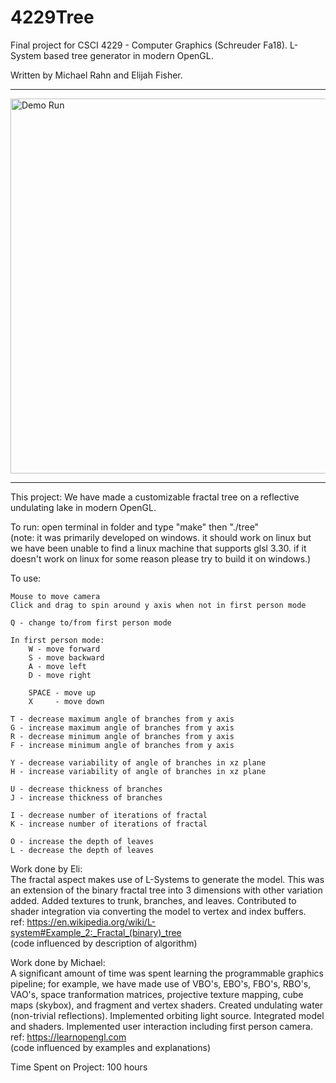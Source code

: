 # 4229Tree
Final project for CSCI 4229 - Computer Graphics (Schreuder Fa18). L-System based tree generator in modern OpenGL.

Written by Michael Rahn and Elijah Fisher.

---

<img src="2019-04-16_13-24-32.gif" alt="Demo Run" width="600px">

---

This project: We have made a customizable fractal tree on a reflective undulating lake in modern OpenGL.

To run: open terminal in folder and type "make" then "./tree" \
(note: it was primarily developed on windows. it should work on linux but we have been unable to find a linux machine that supports glsl 3.30. if it doesn't work on linux for some reason please try to build it on windows.)

To use:

```
Mouse to move camera
Click and drag to spin around y axis when not in first person mode

Q - change to/from first person mode

In first person mode:
	W - move forward
	S - move backward
	A - move left
	D - move right

	SPACE - move up
	X     - move down

T - decrease maximum angle of branches from y axis
G - increase maximum angle of branches from y axis
R - decrease minimum angle of branches from y axis
F - increase minimum angle of branches from y axis

Y - decrease variability of angle of branches in xz plane
H - increase variability of angle of branches in xz plane

U - decrease thickness of branches
J - increase thickness of branches

I - decrease number of iterations of fractal
K - increase number of iterations of fractal

O - increase the depth of leaves
L - decrease the depth of leaves
```

Work done by Eli: \
The fractal aspect makes use of L-Systems to generate the model. This was an extension of the binary fractal tree into 3 dimensions with other variation added. Added textures to trunk, branches, and leaves. Contributed to shader integration via converting the model to vertex and index buffers. \
ref: https://en.wikipedia.org/wiki/L-system#Example_2:_Fractal_(binary)_tree \
	(code influenced by description of algorithm)

Work done by Michael: \
A significant amount of time was spent learning the programmable graphics pipeline; for example, we have made use of VBO's, EBO's, FBO's, RBO's, VAO's, space tranformation matrices, projective texture mapping, cube maps (skybox), and fragment and vertex shaders. Created undulating water (non-trivial reflections). Implemented orbiting light source. Integrated model and shaders. Implemented user interaction including first person camera. \
ref: https://learnopengl.com \
	(code influenced by examples and explanations)

Time Spent on Project: 100 hours